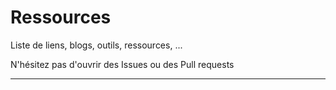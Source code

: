 # Ressources

Liste de liens, blogs, outils, ressources, ...

N'hésitez pas d'ouvrir des Issues ou des Pull requests

---

